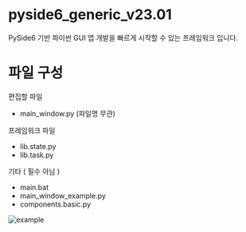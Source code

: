 # pyside6_generic_v23.01
PySide6 기반 파이썬 GUI 앱 개발을 빠르게 시작할 수 있는 프레임워크 입니다.


# 파일 구성
편집할 파일
 - main_window.py (파일명 무관)

프레임워크 파일
 - lib.state.py
 - lib.task.py

기타 ( 필수 아님 )
 - main.bat
 - main_window_example.py
 - components.basic.py


![example](https://github.com/active0831/pyside6_generic_v23.01/assets/91447903/3e7ba597-0182-411f-b351-7d442a9397af)
